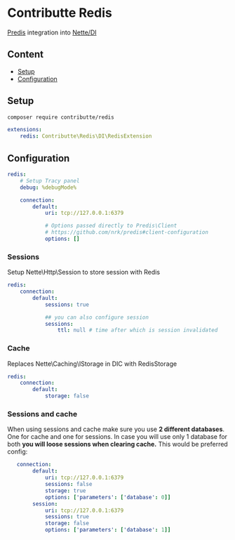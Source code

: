 # Contributte Redis

[Predis](https://github.com/nrk/predis) integration into [Nette/DI](https://github.com/nette/di)

## Content

- [Setup](#setup)
- [Configuration](#setup)

## Setup

```bash
composer require contributte/redis
```

```yaml
extensions:
    redis: Contributte\Redis\DI\RedisExtension
```

## Configuration

```yaml
redis:
    # Setup Tracy panel
    debug: %debugMode%

    connection:
        default:
            uri: tcp://127.0.0.1:6379

            # Options passed directly to Predis\Client
            # https://github.com/nrk/predis#client-configuration
            options: []
```

### Sessions

Setup Nette\Http\Session to store session with Redis

```yaml
redis:
    connection:
        default:
            sessions: true

            ## you can also configure session
            sessions:
                ttl: null # time after which is session invalidated
```

### Cache

Replaces Nette\Caching\IStorage in DIC with RedisStorage

```yaml
redis:
    connection:
        default:
            storage: false
```

### Sessions and cache

When using sessions and cache make sure you use **2 different databases**. One for cache and one for sessions. In case you will use only 1 database for both **you will loose sessions when clearing cache.**
This would be preferred config:
```yaml
   connection:
        default:
            uri: tcp://127.0.0.1:6379
            sessions: false
            storage: true
            options: ['parameters': ['database': 0]]
        session:
            uri: tcp://127.0.0.1:6379
            sessions: true
            storage: false
            options: ['parameters': ['database': 1]]
```
